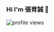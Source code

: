 ### Hi I'm 張育誠 👋

![profile views](https://komarev.com/ghpvc/?username=joohnny3)




<!--
**joohnny3/joohnny3** is a ✨ _special_ ✨ repository because its `README.md` (this file) appears on your GitHub profile.


<img src="https://github-readme-stats.vercel.app/api?username=joohnny3&show_icons=true" alt="logo" height="160" align="right" style="margin: 5px; margin-bottom: 20px;" /\>


Here are some ideas to get you started:

- 🔭 I’m currently working on ...
- 🌱 I’m currently learning ...
- 👯 I’m looking to collaborate on ...
- 🤔 I’m looking for help with ...
- 💬 Ask me about ...
- 📫 How to reach me: ...
- 😄 Pronouns: ...
- ⚡ Fun fact: ...
-->
